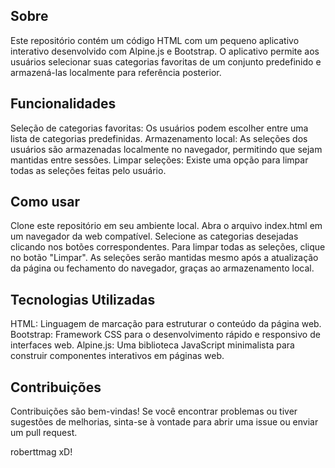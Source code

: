 ## Sobre
Este repositório contém um código HTML com um pequeno aplicativo interativo desenvolvido com Alpine.js e Bootstrap. O aplicativo permite aos usuários selecionar suas categorias favoritas de um conjunto predefinido e armazená-las localmente para referência posterior.

## Funcionalidades
Seleção de categorias favoritas: Os usuários podem escolher entre uma lista de categorias predefinidas.
Armazenamento local: As seleções dos usuários são armazenadas localmente no navegador, permitindo que sejam mantidas entre sessões.
Limpar seleções: Existe uma opção para limpar todas as seleções feitas pelo usuário.

## Como usar
Clone este repositório em seu ambiente local.
Abra o arquivo index.html em um navegador da web compatível.
Selecione as categorias desejadas clicando nos botões correspondentes.
Para limpar todas as seleções, clique no botão "Limpar".
As seleções serão mantidas mesmo após a atualização da página ou fechamento do navegador, graças ao armazenamento local.

## Tecnologias Utilizadas
HTML: Linguagem de marcação para estruturar o conteúdo da página web.
Bootstrap: Framework CSS para o desenvolvimento rápido e responsivo de interfaces web.
Alpine.js: Uma biblioteca JavaScript minimalista para construir componentes interativos em páginas web.

## Contribuições
Contribuições são bem-vindas! Se você encontrar problemas ou tiver sugestões de melhorias, sinta-se à vontade para abrir uma issue ou enviar um pull request.

roberttmag xD!
